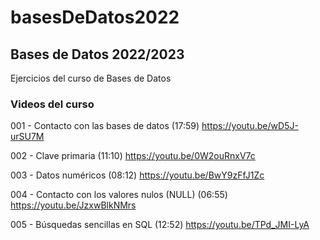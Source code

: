# basesDeDatos2022

## Bases de Datos 2022/2023

Ejercicios del curso de Bases de Datos

### Videos del curso

001 - Contacto con las bases de datos (17:59) https://youtu.be/wD5J-urSU7M

002 - Clave primaria (11:10) https://youtu.be/0W2ouRnxV7c

003 - Datos numéricos (08:12) https://youtu.be/BwY9zFfJ1Zc

004 - Contacto con los valores nulos (NULL) (06:55) https://youtu.be/JzxwBlkNMrs

005 - Búsquedas sencillas en SQL (12:52) https://youtu.be/TPd_JMI-LyA
